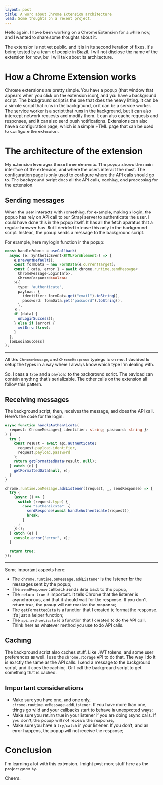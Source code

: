 ```yaml
---
layout: post
title: A word about Chrome Extension architecture
lead: Some thoughts on a recent project.
---
```


Hello again. I have been working on a Chrome Extension for a while now, and I wanted to share some thoughts about it.

The extension is not yet public, and it is in its second iteration of fixes. It's being tested by a team of people in Brazil. I will not disclose the name of the extension for now, but I will talk about its architecture.

# How a Chrome Extension works

Chrome extensions are pretty simple. You have a popup (that window that appears when you click on the extension icon), and you have a background script. The background script is the one that does the heavy lifting. It can be a simple script that runs in the background, or it can be a service worker. The service worker is a script that runs in the background, but it can also intercept network requests and modify them. It can also cache requests and responses, and it can also send push notifications. Extensions can also have a configuration page, which is a simple HTML page that can be used to configure the extension.

# The architecture of the extension

My extension leverages these three elements. The popup shows the main interface of the extension, and where the users interact the most. The configuration page is only used to configure where the API calls should go to. The background script does all the API calls, caching, and processing for the extension.

## Sending messages

When the user interacts with something, for example, making a login, the popup has rely on API call to our Strapi server to authenticate the user. I could have done this in the popup itself. It has all the fetch aparatus that a regular browser has. But I decided to leave this only to the background script. Instead, the popup sends a message to the background script.

For example, here my login function in the popup:

```ts
const handleSubmit = useCallback(
  async (e: SyntheticEvent<HTMLFormElement>) => {
    e.preventDefault();
    const formData = new FormData(e.currentTarget);
    const { data, error } = await chrome.runtime.sendMessage<
      ChromeMessage<LoginInfo>,
      ChromeResponse<boolean>
    >({
      type: "authenticate",
      payload: {
        identifier: formData.get("email").toString(),
        password: formData.get("password").toString(),
      },
    });
    if (data) {
      onLoginSuccess();
    } else if (error) {
      setError(true);
    }
  },
  [onLoginSuccess]
);
```

---

All this `ChromeMessage`, and `ChromeResponse` typings is on me. I decided to setup the types in a way where I always know which type I'm dealing with.

So, I pass a `type` and a `payload` to the background script. The payload can contain anything that's serializable. The other calls on the extension all follow this pattern.

## Receiving messages

The background script, then, receives the message, and does the API call. Here's the code for the login:

```ts
async function handleAuthenticate(
  request: ChromeMessage<{ identifier: string; password: string }>
) {
  try {
    const result = await api.authenticate(
      request.payload.identifier,
      request.payload.password
    );
    return getFormattedData(result, null);
  } catch (e) {
    getFormattedData(null, e);
  }
}

chrome.runtime.onMessage.addListener((request, _, sendResponse) => {
  try {
    (async () => {
      switch (request.type) {
        case "authenticate": {
          sendResponse(await handleAuthenticate(request));
          break;
        }
      }
    })();
  } catch (e) {
    console.error("error", e);
  }

  return true;
});
```

---

Some important aspects here:

- The `chrome.runtime.onMessage.addListener` is the listener for the messages sent by the popup;
- The `sendResponse` callback sends data back to the popup;
- The `return true` is important. It tells Chrome that the listener is asynchronous, and that it should wait for the response. If you don't return true, the popup will not receive the response;
- The `getFormattedData` is a function that I created to format the response. It's just a helper function;
- The `api.authenticate` is a function that I created to do the API call. Think here as whatever method you use to do API calls.

## Caching

The background script also caches stuff. Like JWT tokens, and some user preferences as well. I use the `chrome.storage` API to do that. The way I do it is exactly the same as the API calls. I send a message to the background script, and it does the caching. Or I call the background script to get something that is cached.

## Important considerations

- Make sure you have one, and one only, `chrome.runtime.onMessage.addListener`. If you have more than one, things go wild and your callbacks start to behave in unexpected ways;
- Make sure you return true in your listener if you are doing async calls. If you don't, the popup will not receive the response;
- Make sure you have a `try/catch` in your listener. If you don't, and an error happens, the popup will not receive the response;

# Conclusion

I'm learning a lot with this extension. I might post more stuff here as the project goes by.

Cheers.
